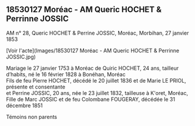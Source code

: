 ## 18530127 Moréac - AM Queric HOCHET & Perrinne JOSSIC

AM n° 28, Queric HOCHET & Perrine JOSSIC, Moréac, Morbihan, 27 janvier 1853

[Voir l'acte](Images/18530127 Moréac - AM Queric HOCHET & Perrinne JOSSIC.jpg)

Mariage le 27 janvier 1753 à Moréac de Quiric HOCHET, 24 ans, tailleur d’habits, né le 16 février 1828 à Bonéhan, Moréac  
Fils de feu Pierre HOCHET, décédé le 20 juillet 1836 et de Marie LE PRIOL, présente et consentante  
et
Perrine JOSSIC, 20 ans, née le 23 juillet 1832, tailleuse à K'oret, Moréac,  
Fille de Marc JOSSIC et de feu Colombane FOUGERAY, décédée le 31 décembre 1851

Témoins non parents